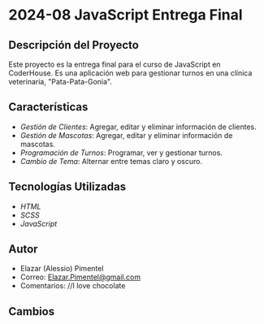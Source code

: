 # 2024-08 JavaScript Entrega Final

## Descripción del Proyecto

Este proyecto es la entrega final para el curso de JavaScript en CoderHouse. Es una aplicación web para gestionar turnos en una clínica veterinaria, "Pata-Pata-Gonia".

## Características

- *Gestión de Clientes*: Agregar, editar y eliminar información de clientes.
- *Gestión de Mascotas*: Agregar, editar y eliminar información de mascotas.
- *Programación de Turnos*: Programar, ver y gestionar turnos.
- *Cambio de Tema*: Alternar entre temas claro y oscuro.

## Tecnologías Utilizadas
- *HTML*
- *SCSS*
- *JavaScript*

## Autor
- Elazar (Alessio) Pimentel 
- Correo: Elazar.Pimentel@gmail.com 
- Comentarios: //I love chocolate

## Cambios 